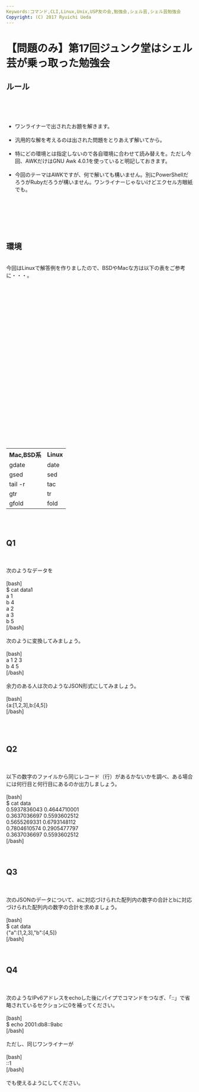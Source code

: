 ```yaml
---
Keywords:コマンド,CLI,Linux,Unix,USP友の会,勉強会,シェル芸,シェル芸勉強会
Copyright: (C) 2017 Ryuichi Ueda
---
```

# 【問題のみ】第17回ジュンク堂はシェル芸が乗っ取った勉強会
<h2>ルール</h2><br />
<br />
<ul><br />
	<li>ワンライナーで出されたお題を解きます。</li><br />
	<li>汎用的な解を考えるのは出された問題をとりあえず解いてから。</li><br />
	<li>特にどの環境とは指定しないので各自環境に合わせて読み替えを。ただし今回、AWKだけはGNU Awk 4.0.1を使っていると明記しておきます。</li><br />
	<li>今回のテーマはAWKですが、何で解いても構いません。別にPowerShellだろうがRubyだろうが構いません。ワンライナーじゃないけどエクセル方眼紙でも。</li><br />
</ul><br />
<br />
<br />
<br />
<h2>環境</h2><br />
今回はLinuxで解答例を作りましたので、BSDやMacな方は以下の表をご参考に・・・。<br />
<br />
<table><br />
 <tr><br />
 <th>Mac,BSD系</th><br />
 <th>Linux</th><br />
 </tr><br />
 <tr><br />
 <td>gdate</td><br />
 <td>date</td><br />
 </tr><br />
 <tr><br />
 <td>gsed</td><br />
 <td>sed</td><br />
 </tr><br />
 <tr><br />
 <td>tail -r</td><br />
 <td>tac</td><br />
 </tr><br />
 <tr><br />
 <td>gtr</td><br />
 <td>tr</td><br />
 </tr><br />
 <tr><br />
 <td>gfold</td><br />
 <td>fold</td><br />
 </tr><br />
</table><br />
<br />
<h2>Q1</h2><br />
<br />
次のようなデータを<br />
<br />
[bash]<br />
$ cat data1<br />
a 1<br />
b 4<br />
a 2<br />
a 3<br />
b 5<br />
[/bash]<br />
<br />
次のように変換してみましょう。<br />
<br />
[bash]<br />
a 1 2 3<br />
b 4 5<br />
[/bash]<br />
<br />
余力のある人は次のようなJSON形式にしてみましょう。<br />
<br />
[bash]<br />
{a:[1,2,3],b:[4,5]}<br />
[/bash]<br />
<br />
<br />
<br />
<h2>Q2</h2><br />
<br />
以下の数字のファイルから同じレコード（行）があるかないかを調べ、ある場合には何行目と何行目にあるのか出力しましょう。<br />
<br />
[bash]<br />
$ cat data<br />
0.5937836043 0.4644710001<br />
0.3637036697 0.5593602512<br />
0.5655269331 0.6793148112<br />
0.7804610574 0.2905477797<br />
0.3637036697 0.5593602512<br />
[/bash]<br />
<br />
<br />
<h2>Q3</h2><br />
<br />
次のJSONのデータについて、aに対応づけられた配列内の数字の合計とbに対応づけられた配列内の数字の合計を求めましょう。<br />
<br />
[bash]<br />
$ cat data<br />
{&quot;a&quot;:[1,2,3],&quot;b&quot;:[4,5]}<br />
[/bash]<br />
<br />
<br />
<h2>Q4</h2><br />
<br />
次のようなIPv6アドレスをechoした後にパイプでコマンドをつなぎ、「::」で省略されているセクションに0を補ってください。<br />
<br />
[bash]<br />
$ echo 2001:db8::9abc<br />
[/bash]<br />
<br />
ただし、同じワンライナーが<br />
<br />
[bash]<br />
::1<br />
[/bash]<br />
<br />
でも使えるようにしてください。<br />
<br />

